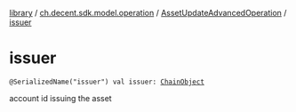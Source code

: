 [library](../../index.md) / [ch.decent.sdk.model.operation](../index.md) / [AssetUpdateAdvancedOperation](index.md) / [issuer](./issuer.md)

# issuer

`@SerializedName("issuer") val issuer: `[`ChainObject`](../../ch.decent.sdk.model/-chain-object/index.md)

account id issuing the asset

